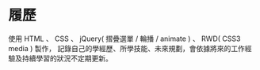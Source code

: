 履歷
=====
使用 HTML 、 CSS 、 jQuery( 摺疊選單 / 輪播 / animate ) 、 RWD( CSS3 media ) 製作，
記錄自己的學經歷、所學技能、未來規劃，會依據將來的工作經驗及持續學習的狀況不定期更新。
